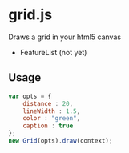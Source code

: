 # grid.js

Draws a grid in your html5 canvas

 * FeatureList (not yet)

## Usage

```javascript
var opts = {
	distance : 20,
	lineWidth : 1.5,
	color : "green",
	caption : true
};
new Grid(opts).draw(context);
```

